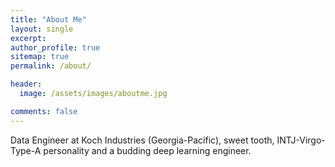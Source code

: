 ```yaml
---
title: "About Me"
layout: single
excerpt:
author_profile: true
sitemap: true
permalink: /about/

header:
  image: /assets/images/aboutme.jpg

comments: false
---
```


Data Engineer at Koch Industries (Georgia-Pacific), sweet tooth, INTJ-Virgo-Type-A personality and a budding deep learning engineer.
